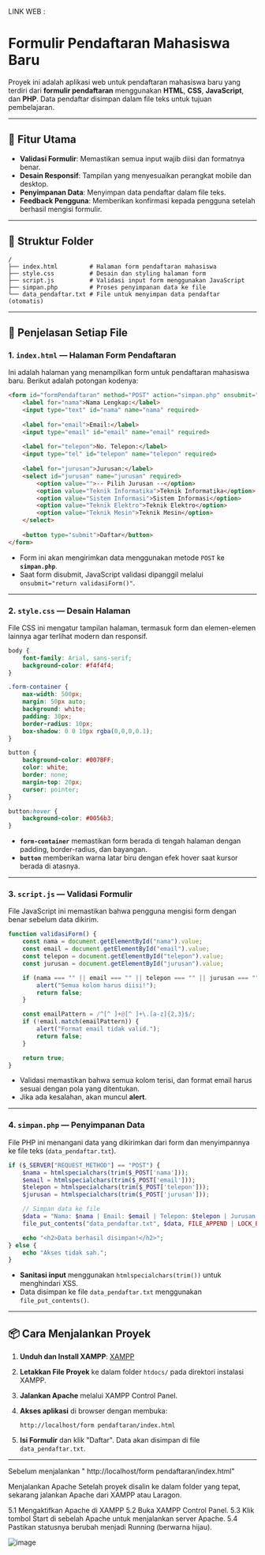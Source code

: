 LINK WEB : 

# Formulir Pendaftaran Mahasiswa Baru

Proyek ini adalah aplikasi web untuk pendaftaran mahasiswa baru yang terdiri dari **formulir pendaftaran** menggunakan **HTML**, **CSS**, **JavaScript**, dan **PHP**. Data pendaftar disimpan dalam file teks untuk tujuan pembelajaran.

---

## 🚀 Fitur Utama

* **Validasi Formulir**: Memastikan semua input wajib diisi dan formatnya benar.
* **Desain Responsif**: Tampilan yang menyesuaikan perangkat mobile dan desktop.
* **Penyimpanan Data**: Menyimpan data pendaftar dalam file teks.
* **Feedback Pengguna**: Memberikan konfirmasi kepada pengguna setelah berhasil mengisi formulir.

---

## 📂 Struktur Folder

```
/
├── index.html         # Halaman form pendaftaran mahasiswa
├── style.css          # Desain dan styling halaman form
├── script.js          # Validasi input form menggunakan JavaScript
├── simpan.php         # Proses penyimpanan data ke file
└── data_pendaftar.txt # File untuk menyimpan data pendaftar (otomatis)
```

---

## 📝 Penjelasan Setiap File

### 1. **`index.html`** — Halaman Form Pendaftaran

Ini adalah halaman yang menampilkan form untuk pendaftaran mahasiswa baru. Berikut adalah potongan kodenya:

```html
<form id="formPendaftaran" method="POST" action="simpan.php" onsubmit="return validasiForm()">
    <label for="nama">Nama Lengkap:</label>
    <input type="text" id="nama" name="nama" required>
    
    <label for="email">Email:</label>
    <input type="email" id="email" name="email" required>
    
    <label for="telepon">No. Telepon:</label>
    <input type="tel" id="telepon" name="telepon" required>
    
    <label for="jurusan">Jurusan:</label>
    <select id="jurusan" name="jurusan" required>
        <option value="">-- Pilih Jurusan --</option>
        <option value="Teknik Informatika">Teknik Informatika</option>
        <option value="Sistem Informasi">Sistem Informasi</option>
        <option value="Teknik Elektro">Teknik Elektro</option>
        <option value="Teknik Mesin">Teknik Mesin</option>
    </select>
    
    <button type="submit">Daftar</button>
</form>
```

* Form ini akan mengirimkan data menggunakan metode `POST` ke **`simpan.php`**.
* Saat form disubmit, JavaScript validasi dipanggil melalui `onsubmit="return validasiForm()"`.

---

### 2. **`style.css`** — Desain Halaman

File CSS ini mengatur tampilan halaman, termasuk form dan elemen-elemen lainnya agar terlihat modern dan responsif.

```css
body {
    font-family: Arial, sans-serif;
    background-color: #f4f4f4;
}

.form-container {
    max-width: 500px;
    margin: 50px auto;
    background: white;
    padding: 30px;
    border-radius: 10px;
    box-shadow: 0 0 10px rgba(0,0,0,0.1);
}

button {
    background-color: #007BFF;
    color: white;
    border: none;
    margin-top: 20px;
    cursor: pointer;
}

button:hover {
    background-color: #0056b3;
}
```

* **`form-container`** memastikan form berada di tengah halaman dengan padding, border-radius, dan bayangan.
* **`button`** memberikan warna latar biru dengan efek hover saat kursor berada di atasnya.

---

### 3. **`script.js`** — Validasi Formulir

File JavaScript ini memastikan bahwa pengguna mengisi form dengan benar sebelum data dikirim.

```javascript
function validasiForm() {
    const nama = document.getElementById("nama").value;
    const email = document.getElementById("email").value;
    const telepon = document.getElementById("telepon").value;
    const jurusan = document.getElementById("jurusan").value;

    if (nama === "" || email === "" || telepon === "" || jurusan === "") {
        alert("Semua kolom harus diisi!");
        return false;
    }

    const emailPattern = /^[^ ]+@[^ ]+\.[a-z]{2,3}$/;
    if (!email.match(emailPattern)) {
        alert("Format email tidak valid.");
        return false;
    }

    return true;
}
```

* Validasi memastikan bahwa semua kolom terisi, dan format email harus sesuai dengan pola yang ditentukan.
* Jika ada kesalahan, akan muncul **alert**.

---

### 4. **`simpan.php`** — Penyimpanan Data

File PHP ini menangani data yang dikirimkan dari form dan menyimpannya ke file teks (`data_pendaftar.txt`).

```php
if ($_SERVER["REQUEST_METHOD"] == "POST") {
    $nama = htmlspecialchars(trim($_POST['nama']));
    $email = htmlspecialchars(trim($_POST['email']));
    $telepon = htmlspecialchars(trim($_POST['telepon']));
    $jurusan = htmlspecialchars(trim($_POST['jurusan']));

    // Simpan data ke file
    $data = "Nama: $nama | Email: $email | Telepon: $telepon | Jurusan: $jurusan\n";
    file_put_contents("data_pendaftar.txt", $data, FILE_APPEND | LOCK_EX);

    echo "<h2>Data berhasil disimpan!</h2>";
} else {
    echo "Akses tidak sah.";
}
```

* **Sanitasi input** menggunakan `htmlspecialchars(trim())` untuk menghindari XSS.
* Data disimpan ke file `data_pendaftar.txt` menggunakan `file_put_contents()`.

---

## 📦 Cara Menjalankan Proyek

1. **Unduh dan Install XAMPP**: [XAMPP](https://www.apachefriends.org/index.html)
2. **Letakkan File Proyek** ke dalam folder `htdocs/` pada direktori instalasi XAMPP.
3. **Jalankan Apache** melalui XAMPP Control Panel.
4. **Akses aplikasi** di browser dengan membuka:

   ```
   http://localhost/form pendaftaran/index.html
   ```
5. **Isi Formulir** dan klik "Daftar". Data akan disimpan di file `data_pendaftar.txt`.

---
Sebelum menjalankan " http://localhost/form pendaftaran/index.html"

Menjalankan Apache
Setelah proyek disalin ke dalam folder yang tepat, sekarang jalankan Apache dari XAMPP atau Laragon.

5.1 Mengaktifkan Apache di XAMPP
5.2 Buka XAMPP Control Panel.
5.3 Klik tombol Start di sebelah Apache untuk menjalankan server Apache.
5.4 Pastikan statusnya berubah menjadi Running (berwarna hijau).

![image](https://github.com/user-attachments/assets/0ee3a99e-54e6-48d7-a16f-2986e69b0226)

